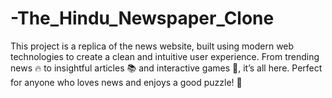 # -The_Hindu_Newspaper_Clone
This project is a replica of the news website, built using modern web technologies to create a clean and intuitive user experience. From trending news 🔥 to insightful articles 📚 and interactive games 🎲, it’s all here. Perfect for anyone who loves news and enjoys a good puzzle! 🧩
